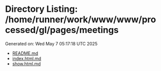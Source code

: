 # Directory Listing: /home/runner/work/www/www/processed/gl/pages/meetings
Generated on: Wed May  7 05:17:18 UTC 2025

- [README.md](README.md)
- [index.html.md](index.html.md)
- [show.html.md](show.html.md)
